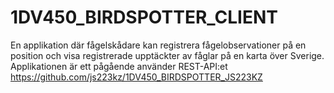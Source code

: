 # 1DV450_BIRDSPOTTER_CLIENT

En applikation där fågelskådare kan registrera fågelobservationer på en position och visa registrerade upptäckter av fåglar på en karta över Sverige. Applikationen är ett pågående använder REST-API:et https://github.com/js223kz/1DV450_BIRDSPOTTER_JS223KZ


